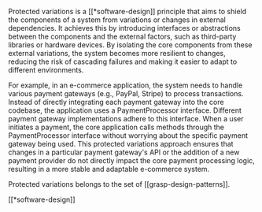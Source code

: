 Protected variations is a [[*software-design]] principle that aims to shield the components of a system from variations or changes in external dependencies. It achieves this by introducing interfaces or abstractions between the components and the external factors, such as third-party libraries or hardware devices. By isolating the core components from these external variations, the system becomes more resilient to changes, reducing the risk of cascading failures and making it easier to adapt to different environments.

For example, in an e-commerce application, the system needs to handle various payment gateways (e.g., PayPal, Stripe) to process transactions. Instead of directly integrating each payment gateway into the core codebase, the application uses a PaymentProcessor interface. Different payment gateway implementations adhere to this interface. When a user initiates a payment, the core application calls methods through the PaymentProcessor interface without worrying about the specific payment gateway being used. This protected variations approach ensures that changes in a particular payment gateway's API or the addition of a new payment provider do not directly impact the core payment processing logic, resulting in a more stable and adaptable e-commerce system.

Protected variations belongs to the set of [[grasp-design-patterns]].

[[*software-design]]